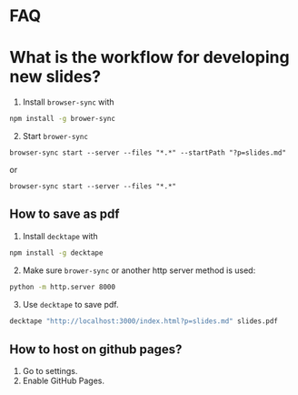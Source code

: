 # FAQ

# What is the workflow for developing new slides?

1. Install `browser-sync` with

```bash
npm install -g brower-sync
```

2. Start `brower-sync`

```
browser-sync start --server --files "*.*" --startPath "?p=slides.md"
```

or

```
browser-sync start --server --files "*.*"
```

## How to save as pdf

1. Install `decktape` with

```bash
npm install -g decktape
```

2. Make sure `brower-sync` or another http server method is used:

```bash
python -m http.server 8000
```

3. Use `decktape` to save pdf.

```bash
decktape "http://localhost:3000/index.html?p=slides.md" slides.pdf
```

## How to host on github pages?

1. Go to settings.
2. Enable GitHub Pages.
